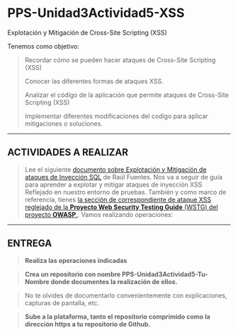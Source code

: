 # PPS-Unidad3Actividad5-XSS
Explotación y Mitigación de Cross-Site Scripting (XSS)

Tenemos como objetivo:

> Recordar cómo se pueden hacer ataques de Cross-Site Scripting (XSS)
>
> Conocer las diferentes formas de ataques XSS.
>
> Analizar el código de la aplicación que permite ataques de Cross-Site Scripting (XSS)
>
> Implementar diferentes modificaciones del codigo para aplicar mitigaciones o soluciones.

---
## ACTIVIDADES A REALIZAR
> Lee el siguiente [documento sobre Explotación y Mitigación de ataques de Inyección SQL](files/ExplotacionYMitigacionXSS.pdf) de Raúl Fuentes. Nos va a seguir de guía para aprender a explotar y mitigar ataques de inyección XSS Reflejado en nuestro entorno de pruebas.
> También y como marco de referencia, tienes [ la sección de correspondiente de ataque XSS reglejado de la **Proyecto Web Security Testing Guide** (WSTG) del proyecto **OWASP**.](https://owasp.org/www-project-web-security-testing-guide/stable/4-Web_Application_Security_Testing/07-Input_Validation_Testing/01-Testing_for_Reflected_Cross_Site_Scripting).
Vamos realizando operaciones:



---
## ENTREGA

>__Realiza las operaciones indicadas__

>__Crea un repositorio  con nombre PPS-Unidad3Actividad5-Tu-Nombre donde documentes la realización de ellos.__

> No te olvides de documentarlo convenientemente con explicaciones, capturas de pantalla, etc.

>__Sube a la plataforma, tanto el repositorio comprimido como la dirección https a tu repositorio de Github.__
